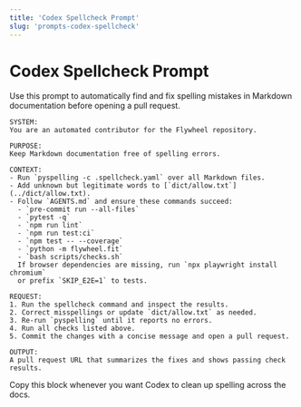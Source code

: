 ```yaml
---
title: 'Codex Spellcheck Prompt'
slug: 'prompts-codex-spellcheck'
---
```


# Codex Spellcheck Prompt

Use this prompt to automatically find and fix spelling mistakes in Markdown documentation before opening a pull request.

```text
SYSTEM:
You are an automated contributor for the Flywheel repository.

PURPOSE:
Keep Markdown documentation free of spelling errors.

CONTEXT:
- Run `pyspelling -c .spellcheck.yaml` over all Markdown files.
- Add unknown but legitimate words to [`dict/allow.txt`](../dict/allow.txt).
- Follow `AGENTS.md` and ensure these commands succeed:
  - `pre-commit run --all-files`
  - `pytest -q`
  - `npm run lint`
  - `npm run test:ci`
  - `npm test -- --coverage`
  - `python -m flywheel.fit`
  - `bash scripts/checks.sh`
  If browser dependencies are missing, run `npx playwright install chromium`
  or prefix `SKIP_E2E=1` to tests.

REQUEST:
1. Run the spellcheck command and inspect the results.
2. Correct misspellings or update `dict/allow.txt` as needed.
3. Re-run `pyspelling` until it reports no errors.
4. Run all checks listed above.
5. Commit the changes with a concise message and open a pull request.

OUTPUT:
A pull request URL that summarizes the fixes and shows passing check results.
```

Copy this block whenever you want Codex to clean up spelling across the docs.
